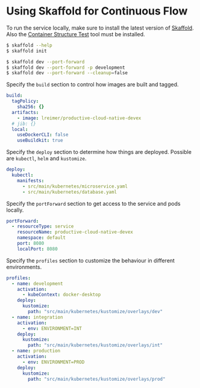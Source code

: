 # Using Skaffold for Continuous Flow

To run the service locally, make sure to install the latest version of [Skaffold](https://skaffold.dev). Also the [Container Structure Test](https://github.com/GoogleContainerTools/container-structure-test) tool must be installed.

```bash
$ skaffold --help
$ skaffold init

$ skaffold dev --port-forward
$ skaffold dev --port-forward -p development
$ skaffold dev --port-forward --cleanup=false
```

Specify the `build` section to control how images are built and tagged.
``` yaml
build:
  tagPolicy:
    sha256: {}
  artifacts:
    - image: lreimer/productive-cloud-native-devex
  # jib: {}
  local:
    useDockerCLI: false
    useBuildkit: true
```

Specify the `deploy` section to determine how things are deployed. Possible are `kubectl`, `helm` and `kustomize`.
```yaml
deploy:
  kubectl:
    manifests:
      - src/main/kubernetes/microservice.yaml
      - src/main/kubernetes/database.yaml
```

Specify the `portForward` section to get access to the service and pods locally.
```yaml
portForward:
  - resourceType: service
    resourceName: productive-cloud-native-devex
    namespace: default
    port: 8080
    localPort: 8080
```

Specify the `profiles` section to customize the behaviour in different environments.
```yaml
profiles:
  - name: development
    activation:
      - kubeContext: docker-desktop
    deploy:
      kustomize:
        path: "src/main/kubernetes/kustomize/overlays/dev"
  - name: integration
    activation:
      - env: ENVIRONMENT=INT
    deploy:
      kustomize:
        path: "src/main/kubernetes/kustomize/overlays/int"
  - name: production
    activation:
      - env: ENVIRONMENT=PROD
    deploy:
      kustomize:
        path: "src/main/kubernetes/kustomize/overlays/prod"
```
